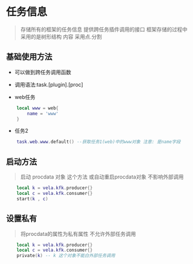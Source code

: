 # 任务信息
> 存储所有的框架的任务信息 提供跨任务插件调用的接口 框架存储的过程中采用的是树形结构 内容 采用点.分割

## 基础使用方法
- 可以做到跨任务调用函数
- 调用语法:task.[plugin].[proc]
 
- web任务
```lua
    local www = web{
        name = 'www'
    }
```

- 任务2
```lua
    task.web.www.default() --获取任务1(web)中的www对象 注意: 是name字段
```

## 启动方法
> 启动 procdata 对象 这个方法 或自动重启procdata对象 不影响外部调用
```lua
    local k = vela.kfk.producer{}
    local c = vela.kfk.consumer{}
    start(k , c)
```

## 设置私有
> 将procdata的属性为私有属性 不允许外部任务调用
```lua
    local k = vela.kfk.producer{}
    local c = vela.kfk.consumer{}
    private(k) -- k 这个对象不能白外部任务调用 
```

